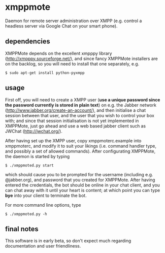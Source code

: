 xmppmote
========

Daemon for remote server administration over XMPP (e.g. control a headless server via Google Chat
on your smart phone).

dependencies
------------

XMPPMote depends on the excellent xmpppy library (http://xmpppy.sourceforge.net/),
and since fancy XMPPMote installers are on the backlog, so you will need to install
that one separately, e.g.

`$ sudo apt-get install python-pyxmpp`

usage
-----

First off, you will need to create a XMPP user (__use a unique password since the password
currently is stored in plain text__) on e.g. the Jabber network (http://www.jabber.org/create-an-account/),
and then initialise a chat session between that user, and the user that you wish to control
your box with; and since that session initialisation is not yet implemented in XMPPMote,
just go ahead and use a web based jabber client such as JWChat (http://jwchat.org/).

After having set up the XMPP user, copy xmppmoterc.example into xmppmoterc, and modify it to
suit your likings (i.e. command handler type, and possibly a set of allowed commands).
After configurating XMPPMote, the daemon is started by typing

`$ ./xmppmoted.py start`

which should cause you to be prompted for the username (including e.g. @jabber.org), and password
that you created for XMPPMote. After having entered the credentials, the bot should be online
in your chat client, and you can chat away with it until your heart is content; at which point
you can type **bye** into your client to terminate the bot.

For more command line options, type

`$ ./xmppmoted.py -h`

final notes
-----------

This software is in early beta, so don't expect much regarding documentation and user friendliness.
